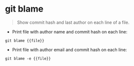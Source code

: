 # git blame

> Show commit hash and last author on each line of a file.

- Print file with author name and commit hash on each line:

`git blame {{file}}`

- Print file with author email and commit hash on each line:

`git blame -e {{file}}`
